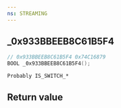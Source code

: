 ```yaml
---
ns: STREAMING
---
```

## _0x933BBEEB8C61B5F4

```c
// 0x933BBEEB8C61B5F4 0x74C16879
BOOL _0x933BBEEB8C61B5F4();
```

```
Probably IS_SWITCH_*
```

## Return value
